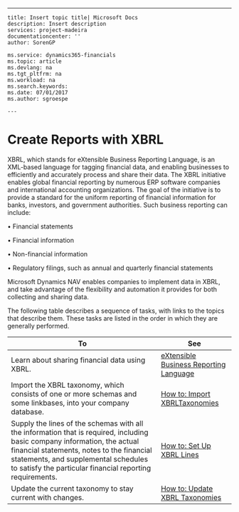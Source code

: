 ---
    title: Insert topic title| Microsoft Docs
    description: Insert description
    services: project-madeira
    documentationcenter: ''
    author: SorenGP

    ms.service: dynamics365-financials
    ms.topic: article
    ms.devlang: na
    ms.tgt_pltfrm: na
    ms.workload: na
    ms.search.keywords:
    ms.date: 07/01/2017
    ms.author: sgroespe

    ---
# Create Reports with XBRL
XBRL, which stands for eXtensible Business Reporting Language, is an XML-based language for tagging financial data, and enabling businesses to efficiently and accurately process and share their data. The XBRL initiative enables global financial reporting by numerous ERP software companies and international accounting organizations. The goal of the initiative is to provide a standard for the uniform reporting of financial information for banks, investors, and government authorities. Such business reporting can include:  
  
 • Financial statements  
  
 • Financial information  
  
 • Non-financial information  
  
 • Regulatory filings, such as annual and quarterly financial statements  
  
 Microsoft Dynamics NAV enables companies to implement data in XBRL, and take advantage of the flexibility and automation it provides for both collecting and sharing data.  
  
 The following table describes a sequence of tasks, with links to the topics that describe them. These tasks are listed in the order in which they are generally performed.  
  
|**To**|**See**|  
|------------|-------------|  
|Learn about sharing financial data using XBRL.|[eXtensible Business Reporting Language](../BusinessIntelligence/extensible-business-reporting-language.md)|  
|Import the XBRL taxonomy, which consists of one or more schemas and some linkbases, into your company database.|[How to: Import XBRLTaxonomies](../BusinessIntelligence/how-to-import-xbrltaxonomies.md)|  
|Supply the lines of the schemas with all the information that is required, including basic company information, the actual financial statements, notes to the financial statements, and supplemental schedules to satisfy the particular financial reporting requirements.|[How to: Set Up XBRL Lines](../BusinessIntelligence/how-to-set-up-xbrl-lines.md)|  
|Update the current taxonomy to stay current with changes.|[How to: Update XBRL Taxonomies](../BusinessIntelligence/how-to-update-xbrl-taxonomies.md)|